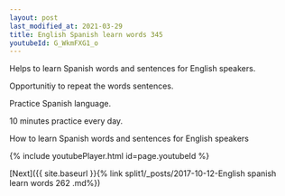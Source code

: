 ```yaml
---
layout: post
last_modified_at: 2021-03-29
title: English Spanish learn words 345 
youtubeId: G_WkmFXG1_o
---
```

 
 
Helps to learn Spanish words and sentences for English speakers.

Opportunitiy to repeat the words sentences. 

Practice Spanish language. 
 
10 minutes practice every day. 
 
How to learn Spanish words and sentences for English speakers 
 
{% include youtubePlayer.html id=page.youtubeId %}
 
 
[Next]({{ site.baseurl }}{% link  split1/_posts/2017-10-12-English spanish learn words 262 .md%})
 
